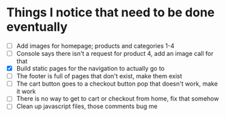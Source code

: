 # Things I notice that need to be done eventually  
- [ ] Add images for homepage; products and categories 1-4  
- [ ] Console says there isn't a request for product 4, add an image call for that  
- [x] Build static pages for the navigation to actually go to  
- [ ] The footer is full of pages that don't exist, make them exist  
- [ ] The cart button goes to a checkout button pop that doesn't work, make it work  
- [ ] There is no way to get to cart or checkout from home, fix that somehow  
- [ ] Clean up javascript files, those comments bug me